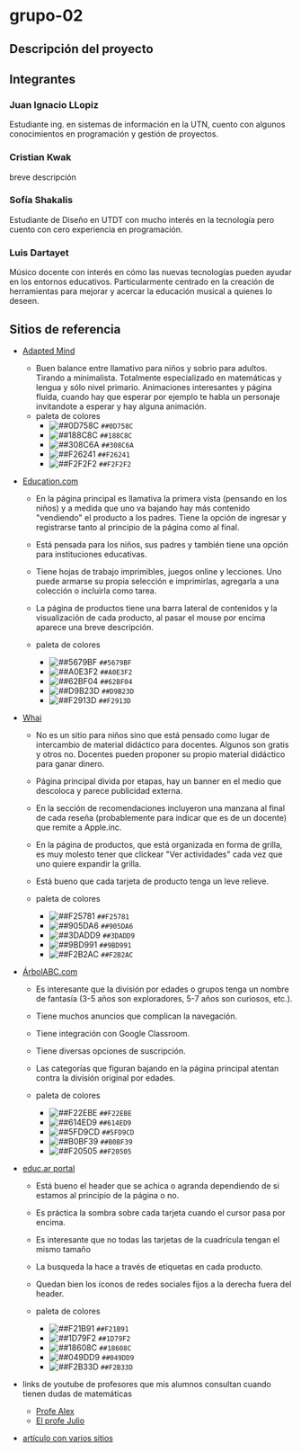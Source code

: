 # grupo-02

## Descripción del proyecto

## Integrantes

### Juan Ignacio LLopiz

Estudiante ing. en sistemas de información en la UTN, cuento con algunos conocimientos en programación y gestión de proyectos.

### Cristian Kwak

breve descripción

### Sofía Shakalis

Estudiante de Diseño en UTDT con mucho interés en la tecnología pero cuento con cero experiencia en programación.

### Luis Dartayet

Músico docente con interés en cómo las nuevas tecnologías pueden ayudar en los entornos educativos. Particularmente centrado en la creación de herramientas para mejorar y acercar la educación musical a quienes lo deseen.

## Sitios de referencia

-   [Adapted Mind](https://www.adaptedmind.com/)

    -   Buen balance entre llamativo para niños y sobrio para adultos. Tirando a minimalista. Totalmente especializado en matemáticas y lengua y sólo nivel primario. Animaciones interesantes y página fluida, cuando hay que esperar por ejemplo te habla un personaje invitandote a esperar y hay alguna animación.

    *   paleta de colores
        -   ![##0D758C](https://via.placeholder.com/15/0D758C/000000?text=+) `##0D758C`
        -   ![##188C8C](https://via.placeholder.com/15/188C8C/000000?text=+) `##188C8C`
        -   ![##308C6A](https://via.placeholder.com/15/308C6A/000000?text=+) `##308C6A`
        -   ![##F26241](https://via.placeholder.com/15/F26241/000000?text=+) `##F26241`
        -   ![##F2F2F2](https://via.placeholder.com/15/F2F2F2/000000?text=+) `##F2F2F2`

-   [Education.com](https://www.education.com/)

    -   En la página principal es llamativa la primera vista (pensando en los niños) y a medida que uno va bajando hay más contenido "vendiendo" el producto a los padres. Tiene la opción de ingresar y registrarse tanto al principio de la página como al final.

    *   Está pensada para los niños, sus padres y también tiene una opción para instituciones educativas.

    *   Tiene hojas de trabajo imprimibles, juegos online y lecciones. Uno puede armarse su propia selección e imprimirlas, agregarla a una colección o incluirla como tarea.

    *   La página de productos tiene una barra lateral de contenidos y la visualización de cada producto, al pasar el mouse por encima aparece una breve descripción.

    *   paleta de colores
        -   ![##5679BF](https://via.placeholder.com/15/5679BF/000000?text=+) `##5679BF`
        -   ![##A0E3F2](https://via.placeholder.com/15/A0E3F2/000000?text=+) `##A0E3F2`
        -   ![##62BF04](https://via.placeholder.com/15/62BF04/000000?text=+) `##62BF04`
        -   ![##D9B23D](https://via.placeholder.com/15/D9B23D/000000?text=+) `##D9B23D`
        -   ![##F2913D](https://via.placeholder.com/15/F2913D/000000?text=+) `##F2913D`

-   [Whai](https://whai.es/)

    -   No es un sitio para niños sino que está pensado como lugar de intercambio de material didáctico para docentes. Algunos son gratis y otros no. Docentes pueden proponer su propio material didáctico para ganar dinero.

    *   Página principal divida por etapas, hay un banner en el medio que descoloca y parece publicidad externa.
    *   En la sección de recomendaciones incluyeron una manzana al final de cada reseña (probablemente para indicar que es de un docente) que remite a Apple.inc.
    *   En la página de productos, que está organizada en forma de grilla, es muy molesto tener que clickear "Ver actividades" cada vez que uno quiere expandir la grilla.
    *   Está bueno que cada tarjeta de producto tenga un leve relieve.

    *   paleta de colores
        -   ![##F25781](https://via.placeholder.com/15/F25781/000000?text=+) `##F25781`
        -   ![##905DA6](https://via.placeholder.com/15/905DA6/000000?text=+) `##905DA6`
        -   ![##3DADD9](https://via.placeholder.com/15/3DADD9/000000?text=+) `##3DADD9`
        -   ![##9BD991](https://via.placeholder.com/15/9BD991/000000?text=+) `##9BD991`
        -   ![##F2B2AC](https://via.placeholder.com/15/F2B2AC/000000?text=+) `##F2B2AC`

-   [ÁrbolABC.com](https://arbolabc.com/)

    -   Es interesante que la división por edades o grupos tenga un nombre de fantasía (3-5 años son exploradores, 5-7 años son curiosos, etc.).

    *   Tiene muchos anuncios que complican la navegación.
    *   Tiene integración con Google Classroom.
    *   Tiene diversas opciones de suscripción.
    *   Las categorías que figuran bajando en la página principal atentan contra la división original por edades.

    *   paleta de colores
        -   ![##F22EBE](https://via.placeholder.com/15/F22EBE/000000?text=+) `##F22EBE`
        -   ![##614ED9](https://via.placeholder.com/15/614ED9/000000?text=+) `##614ED9`
        -   ![##5FD9CD](https://via.placeholder.com/15/5FD9CD/000000?text=+) `##5FD9CD`
        -   ![##B0BF39](https://via.placeholder.com/15/B0BF39/000000?text=+) `##B0BF39`
        -   ![##F20505](https://via.placeholder.com/15/F20505/000000?text=+) `##F20505`

-   [educ.ar portal](https://www.educ.ar/)

    -   Está bueno el header que se achica o agranda dependiendo de si estamos al principio de la página o no.

    *   Es práctica la sombra sobre cada tarjeta cuando el cursor pasa por encima.
    *   Es interesante que no todas las tarjetas de la cuadrícula tengan el mismo tamaño
    *   La busqueda la hace a través de etiquetas en cada producto.
    *   Quedan bien los íconos de redes sociales fijos a la derecha fuera del header.

    *   paleta de colores
        -   ![##F21B91](https://via.placeholder.com/15/F21B91/000000?text=+) `##F21B91`
        -   ![##1D79F2](https://via.placeholder.com/15/1D79F2/000000?text=+) `##1D79F2`
        -   ![##18608C](https://via.placeholder.com/15/18608C/000000?text=+) `##18608C`
        -   ![##049DD9](https://via.placeholder.com/15/049DD9/000000?text=+) `##049DD9`
        -   ![##F2B33D](https://via.placeholder.com/15/F2B33D/000000?text=+) `##F2B33D`

-   links de youtube de profesores que mis alumnos consultan cuando tienen dudas de matemáticas

    -   [Profe Alex](https://www.youtube.com/c/MatematicasprofeAlex)
    -   [El profe Julio](https://www.youtube.com/user/julioprofe/)

*   [artículo con varios sitios](https://www.ces-schools.net/20-educational-websites-for-kids-that-are-free-and-fun/)
